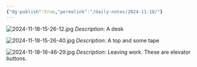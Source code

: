 ```yaml
---
{"dg-publish":true,"permalink":"/daily-notes/2024-11-18/"}
---
```




![2024-11-18-15-26-12.jpg](/img/user/Photos/2024-11-18-15-26-12.jpg)
*Description*: A desk 

![2024-11-18-15-26-40.jpg](/img/user/Photos/2024-11-18-15-26-40.jpg)
*Description*: A top and some tape 

![2024-11-18-16-46-29.jpg](/img/user/Photos/2024-11-18-16-46-29.jpg)
*Description*: Leaving work. These are elevator buttons. 
